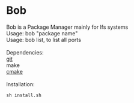 # Bob
Bob is a Package Manager mainly for lfs systems <br/>
Usage: bob "package name" <br/>
Usage: bob list, to list all ports
<br/> <br/>
Dependencies: <br/>
[git](https://github.com/git/git) <br/>
make <br/>
[cmake](https://github.com/Kitware/CMake) <br/>
<br/>
Installation:
```
sh install.sh
```
